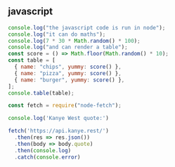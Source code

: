 ## javascript

``` js
console.log("the javascript code is run in node");
console.log("it can do maths");
console.log(7 * 30 * Math.random() * 100);
console.log("and can render a table");
const score = () => Math.floor(Math.random() * 10);
const table = [
  { name: "chips", yummy: score() },
  { name: "pizza", yummy: score() },
  { name: "burger", yummy: score() },
];
console.table(table);
```

``` js
const fetch = require("node-fetch");

console.log('Kanye West quote:')

fetch('https://api.kanye.rest/')
  .then(res => res.json())
  .then(body => body.quote)
  .then(console.log)
  .catch(console.error)
```

<!-- markdown-code-runner
  {
    "dependencies": [
      "node-fetch"
    ]
  }
-->

